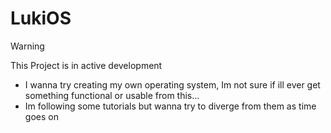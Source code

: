 # LukiOS

> [!WARNING]
> This Project is in active development

- I wanna try creating my own operating system, Im not sure if ill ever get something functional or usable from this...
- Im following some tutorials but wanna try to diverge from them as time goes on
